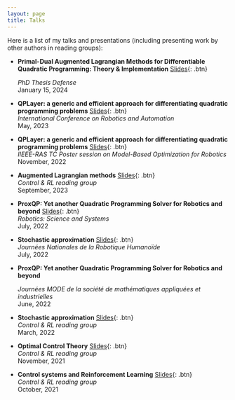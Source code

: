 ```yaml
---
layout: page
title: Talks
---
```


Here is a list of my talks and presentations (including presenting work by other authors in reading groups):


- **Primal-Dual Augmented Lagrangian Methods for Differentiable Quadratic Programming: Theory & Implementation**
  [Slides](/static/ppt/phd_defense.pdf){: .btn} 
  <!-- [Video](https://www.youtube.com/watch?v=iKnCUHIgG7A){: .btn}   -->
  *PhD Thesis Defense*  
  January 15, 2024

- **QPLayer: a generic and efficient approach for differentiating quadratic programming problems**
  [Slides](/static/ppt/poster_icra.pdf){: .btn}  
  *International Conference on Robotics and Automation*   
  May, 2023

- **QPLayer: a generic and efficient approach for differentiating quadratic programming problems**
  [Slides](/static/ppt/poster_tc_conference.pdf){: .btn}  
  *IIEEE-RAS TC Poster session on Model-Based Optimization for Robotics*   
  November, 2022

- **Augmented Lagrangian methods**
  [Slides](/static/ppt/RG10.pdf){: .btn}  
  *Control & RL reading group*   
  September, 2023

- **ProxQP: Yet another Quadratic Programming Solver for Robotics and beyond**
  [Slides](/static/ppt/JNRH_2022.pdf){: .btn}  
  *Robotics: Science and Systems*   
  July, 2022

- **Stochastic approximation**
  [Slides](/static/ppt/JNRH_2022.pdf){: .btn}  
  *Journées Nationales de la Robotique Humanoïde*   
  July, 2022

- **ProxQP: Yet another Quadratic Programming Solver for Robotics and beyond**
  <!-- [Slides](/static/ppt/JNRH_2022.pdf){: .btn}   -->
  *Journées MODE de la société de mathématiques appliquées et industrielles*   
  June, 2022

- **Stochastic approximation**
  [Slides](/static/ppt/RG8.pdf){: .btn}  
  *Control & RL reading group*   
  March, 2022

- **Optimal Control Theory**
  [Slides](/static/ppt/RG4.pdf){: .btn}  
  *Control & RL reading group*   
  November, 2021

- **Control systems and Reinforcement Learning**
  [Slides](/static/ppt/RG1.pdf){: .btn}  
  *Control & RL reading group*   
  October, 2021

<br /> 



